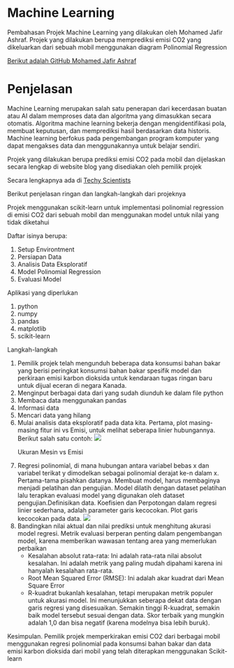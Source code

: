 # Machine Learning
<p>Pembahasan Projek Machine Learning yang dilakukan oleh Mohamed Jafir Ashraf. Projek yang dilakukan berupa memprediksi emisi CO2 yang dikeluarkan dari sebuah mobil menggunakan diagram Polinomial Regression</p>
<a href='https://github.com/MdJafirAshraf'>Berikut adalah GitHub Mohamed Jafir Ashraf</a>
<br>

# Penjelasan
<p>Machine Learning merupakan salah satu penerapan dari kecerdasan buatan atau AI dalam memproses data dan algoritma yang dimasukkan secara otomatis. Algoritma machine learning bekerja dengan mengidentifikasi pola, membuat keputusan, dan memprediksi hasil berdasarkan data historis. Machine learning berfokus pada pengembangan program komputer yang dapat mengakses data dan menggunakannya untuk belajar sendiri.</p>
<p>Projek yang dilakukan berupa prediksi emisi CO2 pada mobil dan dijelaskan secara lengkap di website blog yang disediakan oleh pemilik projek</p>
<p>Secara lengkapnya ada di <a href='https://techyscientists.blogspot.com/search/label/Machine%20learning'>Techy Scientists</a></p>

<p>Berikut penjelasan ringan dan langkah-langkah dari projeknya</p>
<p>Projek menggunakan scikit-learn untuk implementasi polinomial regression di emisi CO2 dari sebuah mobil dan menggunakan model untuk nilai yang tidak diketahui</p>
<p>Daftar isinya berupa:</p>
<ol>
  <li>Setup Environtment</li>
  <li>Persiapan Data</li>
  <li>Analisis Data Eksploratif</li>
  <li>Model Polinomial Regression</li>
  <li>Evaluasi Model</li>
</ol>
<p>Aplikasi yang diperlukan</p>
<ol>
  <li>python</li>
  <li>numpy</li>
  <li>pandas</li>
  <li>matplotlib</li>
  <li>scikit-learn</li>
</ol>
<p>Langkah-langkah</p>
<ol>
  <li>Pemilik projek telah mengunduh beberapa data konsumsi bahan bakar yang berisi peringkat konsumsi bahan bakar spesifik model dan perkiraan emisi karbon dioksida untuk kendaraan tugas ringan baru untuk dijual eceran di negara Kanada.</li>
  <li>Menginput berbagai data dari yang sudah diunduh ke dalam file python</li>
  <li>Membaca data menggunakan pandas</li>
  <li>Informasi data</li>
  <li>Mencari data yang hilang</li>
  <li>
    Mulai analisis data eksploratif pada data kita. Pertama, plot masing-masing fitur ini vs Emisi, untuk melihat seberapa linier hubungannya. Berikut salah satu contoh:
    <img src='https://blogger.googleusercontent.com/img/b/R29vZ2xl/AVvXsEgASX63xBnF2bkdaJndb9YrvJPasvauPywHFYuuqGXw4ykqeIBCJkDE9_xwFFoRS_Hhk9nUYpTH01y1VnnlQaoSVUPFBuS4aXCZLh8y5LXpJPaHXVXxzIIkmFvOV5CTplrmZNiZPqdKSE2s/w353-h235/engsize.jpg'>
    <p>Ukuran Mesin vs Emisi</p>
  </li>
  <li>Regresi polinomial, di mana hubungan antara variabel bebas x dan variabel terikat y dimodelkan sebagai polinomial derajat ke-n dalam x. Pertama-tama pisahkan datanya. Membuat model, harus membaginya menjadi pelatihan dan pengujian. Model dilatih dengan dataset pelatihan lalu terapkan evaluasi model yang digunakan oleh dataset pengujian.Definisikan data. Koefisien dan Perpotongan dalam regresi linier sederhana, adalah parameter garis kecocokan. Plot garis kecocokan pada data.
    <img src='https://blogger.googleusercontent.com/img/a/AVvXsEjJRfwyx1PNI_dINivu-76RQa54aLBsfszbjXZdJktctnyA_Tw1JLFSCm4r7Z5Ow3x1-QtWSC7PbCJOTwr4Q0mF2WcRQ6apN0CbytqvRf1MYcOcqk08kW1T_Cy-202XAH6QkaYw1Nzf__XSGaSlcK7Fq9KiT2MuA_JFNumHY-WUAS-1K8ZNxOBZjnslNQ=w414-h276'>
  </li>
  <li>Bandingkan nilai aktual dan nilai prediksi untuk menghitung akurasi model regresi. Metrik evaluasi berperan penting dalam pengembangan model, karena memberikan wawasan tentang area yang memerlukan perbaikan
  <ul>
    <li>Kesalahan absolut rata-rata: Ini adalah rata-rata nilai absolut kesalahan. Ini adalah metrik yang paling mudah dipahami karena ini hanyalah kesalahan rata-rata.</li>
    <li>Root Mean Squared Error (RMSE): Ini adalah akar kuadrat dari Mean Square Error</li>
    <li>R-kuadrat bukanlah kesalahan, tetapi merupakan metrik populer untuk akurasi model. Ini menunjukkan seberapa dekat data dengan garis regresi yang disesuaikan. Semakin tinggi R-kuadrat, semakin baik model tersebut sesuai dengan data. Skor terbaik yang mungkin adalah 1,0 dan bisa negatif (karena modelnya bisa lebih buruk).</li>
  </li>
</ol>
<p>Kesimpulan. Pemilik projek memperkirakan emisi CO2 dari berbagai mobil menggunakan regresi polinomial pada konsumsi bahan bakar dan data emisi karbon dioksida dari mobil yang telah diterapkan menggunakan Scikit-learn</p>
